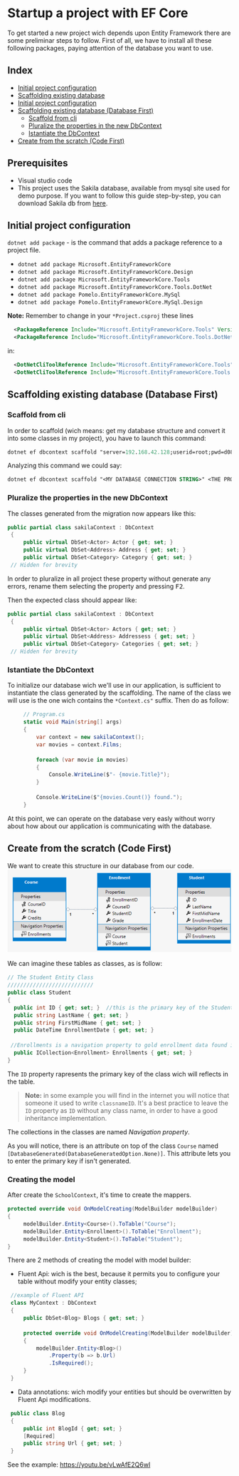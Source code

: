 # Startup a project with EF Core
 To get started a new project wich depends upon Entity Framework there are some preliminar steps to follow.
 First of all, we have to install all these following packages, paying attention of the  database you want to use.

## Index
 - [Initial project configuration](#Initial-project-configuration)
 - [Scaffolding existing database](#Scaffolding-existing-database)
 - [Initial project configuration](#Initial-project-configuration)
 - [Scaffolding existing database (Database First)](#Scaffolding-existing-database-(Database-First))
    - [Scaffold from cli](#Scaffold-from-cli)
    - [Pluralize the properties in the new DbContext](#Pluralize-the-properties-in-the-new-DbContext)
    - [Istantiate the DbContext](#Istantiate-the-DbContext)
 - [Create from the scratch (Code First)](#Create-from-the-scratch-(Code-First))

 ## Prerequisites
  - Visual studio code
  - This project uses the Sakila database, available from mysql site used for demo purpose. If you want to follow this guide step-by-step, you can download Sakila db from [here](./SakilaDB/sakila-db.zip).
 ## Initial project configuration

  `dotnet add package` - is the command that adds a package reference to a project file.

  - `dotnet add package Microsoft.EntityFrameworkCore`
  - `dotnet add package Microsoft.EntityFrameworkCore.Design`
  - `dotnet add package Microsoft.EntityFrameworkCore.Tools`
  - `dotnet add package Microsoft.EntityFrameworkCore.Tools.DotNet`
  - `dotnet add package Pomelo.EntityFrameworkCore.MySql`
  - `dotnet add package Pomelo.EntityFrameworkCore.MySql.Design`

  **Note:** Remember to change in your `*Project.csproj` these lines

  ```xml
    <PackageReference Include="Microsoft.EntityFrameworkCore.Tools" Version="2.0.1" />
    <PackageReference Include="Microsoft.EntityFrameworkCore.Tools.DotNet" Version="2.0.1" />
  ```

  in:

  ```xml
    <DotNetCliToolReference Include="Microsoft.EntityFrameworkCore.Tools" Version="2.0.1" />
    <DotNetCliToolReference Include="Microsoft.EntityFrameworkCore.Tools.DotNet" Version="2.0.1" />
  ```
 ## Scaffolding existing database (Database First)


  ### Scaffold from cli
  In order to scaffold (wich means: get my database structure and convert it into some classes in my project), you have to launch this command:

  ```ps
  dotnet ef dbcontext scaffold "server=192.168.42.128;userid=root;pwd=d0808!;port=3306;database=sakila" Pomelo.EntityFrameworkCore.MySql -o Entites
  ```

  Analyzing this command we could say:

  ```ps
  dotnet ef dbcontext scaffold "<MY DATABASE CONNECTION STRING>" <THE PROVIDER> <-o WHERE TO PLACE THE OUTPUT> <MY FOLDER>
  ```
  ### Pluralize the properties in the new DbContext
   The classes generated from the migration now appears like this:

   ```cs
   public partial class sakilaContext : DbContext
    {
        public virtual DbSet<Actor> Actor { get; set; }
        public virtual DbSet<Address> Address { get; set; }
        public virtual DbSet<Category> Category { get; set; }
    // Hidden for brevity
   ```
   In order to pluralize in all project these property without generate any errors, rename them selecting the property and pressing <kbd>F2</kbd>.
   
   Then the expected class should appear like: 
   ```cs
   public partial class sakilaContext : DbContext
    {
        public virtual DbSet<Actor> Actors { get; set; }
        public virtual DbSet<Address> Addressess { get; set; }
        public virtual DbSet<Category> Categories { get; set; }
    // Hidden for brevity
   ```
  ### Istantiate the DbContext
   To initialize our database wich we'll use in our application, is sufficient to instantiate the class generated by the scaffolding. The name of the class we will use is the one wich contains the `*Context.cs"` suffix. Then do as follow:

   ```cs
        // Program.cs
        static void Main(string[] args)
        {
            var context = new sakilaContext();
            var movies = context.Films;
            
            foreach (var movie in movies)
            {
                Console.WriteLine($"- {movie.Title}");
            }

            Console.WriteLine($"{movies.Count()} found.");
        }
   ```
   At this point, we can operate on the database very easly without worry about how about our application is communicating with the database. 
 ## Create from the scratch (Code First)
  We want to create this structure in our database from our code.
  ![asd](./Resource/img/data-model-diagram.png)

  We can imagine these tables as classes, as is follow: 
  ```cs
  // The Student Entity Class
  ///////////////////////////
  public class Student
  {
    public int ID { get; set; }  //this is the primary key of the Student table
    public string LastName { get; set; }
    public string FirstMidName { get; set; }
    public DateTime EnrollmentDate { get; set; }

   //Enrollments is a navigation property to gold enrollment data found in an other table
    public ICollection<Enrollment> Enrollments { get; set; }
  }
  ```
  The `ID` property rapresents the primary key of the class wich will reflects in the table.

  >**Note:** in some example you will find in the internet you will notice that someone it used to write `classnameID`. It's a best practice to leave the `ID` property as `ID` without any class name, in order to have a good inheritance implementation.
  
  The collections in the classes are named *Navigation property*.

  As you will notice, there is an attribute on top of the class `Course` named `[DatabaseGenerated(DatabaseGeneratedOption.None)]`. This attribute lets you to enter the primary key if isn't generated.

  ### Creating the model
   After create the `SchoolContext`, it's time to create the mappers.
  
   ```cs
   protected override void OnModelCreating(ModelBuilder modelBuilder)
   {
        modelBuilder.Entity<Course>().ToTable("Course");
        modelBuilder.Entity<Enrollment>().ToTable("Enrollment");
        modelBuilder.Entity<Student>().ToTable("Student");
   }
   ```

   There are 2 methods of creating the model with model builder:
   - Fluent Api: wich is the best, because it permits you to configure your table without modify your entity classes;

   ```cs
    //example of Fluent API
    class MyContext : DbContext
    {
        public DbSet<Blog> Blogs { get; set; }

        protected override void OnModelCreating(ModelBuilder modelBuilder)
        {
            modelBuilder.Entity<Blog>()
                .Property(b => b.Url)
                .IsRequired();
        }
    }
   ```
   - Data annotations: wich modify your entities but should be overwritten by Fluent Api modifications. 

   ```cs
    public class Blog
    {
        public int BlogId { get; set; }
        [Required]
        public string Url { get; set; }
    }
   ```

   See the example: https://youtu.be/vLwAfE2Q6wI